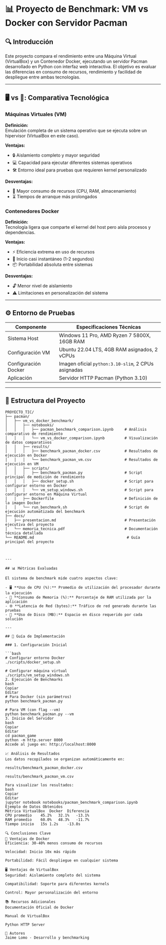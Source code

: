 # 📊 Proyecto de Benchmark: VM vs Docker con Servidor Pacman

## 🔍 Introducción
Este proyecto compara el rendimiento entre una Máquina Virtual (VirtualBox) y un Contenedor Docker, ejecutando un servidor Pacman desarrollado en Python con interfaz web interactiva. El objetivo es evaluar las diferencias en consumo de recursos, rendimiento y facilidad de despliegue entre ambas tecnologías.

---

## 🖥️ vs 🐋: Comparativa Tecnológica

### Máquinas Virtuales (VM)

**Definición:**  
Emulación completa de un sistema operativo que se ejecuta sobre un hipervisor (VirtualBox en este caso).

**Ventajas:**
- 🔒 Aislamiento completo y mayor seguridad
- 💻 Capacidad para ejecutar diferentes sistemas operativos
- 🛠️ Entorno ideal para pruebas que requieren kernel personalizado

**Desventajas:**
- 🐢 Mayor consumo de recursos (CPU, RAM, almacenamiento)
- ⏳ Tiempos de arranque más prolongados

### Contenedores Docker

**Definición:**  
Tecnología ligera que comparte el kernel del host pero aísla procesos y dependencias.

**Ventajas:**
- ⚡ Eficiencia extrema en uso de recursos
- 🚀 Inicio casi instantáneo (1-2 segundos)
- 📦 Portabilidad absoluta entre sistemas

**Desventajas:**
- 🔓 Menor nivel de aislamiento
- ⚠️ Limitaciones en personalización del sistema

---

## ⚙️ Entorno de Pruebas

| Componente           | Especificaciones Técnicas                                |
|----------------------|----------------------------------------------------------|
| Sistema Host         | Windows 11 Pro, AMD Ryzen 7 5800X, 16GB RAM              |
| Configuración VM     | Ubuntu 22.04 LTS, 4GB RAM asignados, 2 vCPUs             |
| Configuración Docker | Imagen oficial `python:3.10-slim`, 2 CPUs asignadas     |
| Aplicación           | Servidor HTTP Pacman (Python 3.10)                       |

---

## 📂 Estructura del Proyecto


```plaintext
PROYECTO_TIC/
├── pacman/
│   ├── vm_vs_docker_benchmark/
│   │   ├── notebooks/
│   │   │   ├── pacman_benchmark_comparison.ipynb     # Análisis comparativo de rendimiento
│   │   │   └── vm_vs_docker_comparison.ipynb         # Visualización de datos comparativos
│   │   ├── results/
│   │   │   ├── benchmark_pacman_docker.csv           # Resultados de ejecución en Docker
│   │   │   └── benchmark_pacman_vm.csv               # Resultados de ejecución en VM
│   │   ├── scripts/
│   │   │   ├── benchmark_pacman.py                   # Script principal de medición de rendimiento
│   │   │   ├── docker_setup.sh                       # Script para configurar entorno en Docker
│   │   │   └── vm_setup_windows.sh                   # Script para configurar entorno en Máquina Virtual
│   │   ├── Dockerfile                                # Definición de la imagen Docker
│   │   └── run_benchmark.sh                          # Script de ejecución automatizada del benchmark
├── docs/
│   ├── presentacion.md                               # Presentación ejecutiva del proyecto
│   └── memoria_tecnica.pdf                           # Documentación técnica detallada
└── README.md                                          # Guía principal del proyecto



---

## 📊 Métricas Evaluadas

El sistema de benchmark mide cuatro aspectos clave:

- 🖥️ **Uso de CPU (%):** Promedio de utilización del procesador durante la ejecución  
- 🧠 **Consumo de Memoria (%):** Porcentaje de RAM utilizada por la aplicación  
- 🌐 **Latencia de Red (bytes):** Tráfico de red generado durante las pruebas  
- 💾 **Uso de Disco (MB):** Espacio en disco requerido por cada solución

---

## 🚀 Guía de Implementación

### 1. Configuración Inicial

```bash
# Configurar entorno Docker
./scripts/docker_setup.sh

# Configurar máquina virtual
./scripts/vm_setup_windows.sh
2. Ejecución de Benchmarks
bash
Copiar
Editar
# Para Docker (sin parámetros)
python benchmark_pacman.py

# Para VM (con flag --vm)
python benchmark_pacman.py --vm
3. Inicio del Servidor
bash
Copiar
Editar
cd pacman_game
python -m http.server 8000
Accede al juego en: http://localhost:8000

📈 Análisis de Resultados
Los datos recopilados se organizan automáticamente en:

results/benchmark_pacman_docker.csv

results/benchmark_pacman_vm.csv

Para visualizar los resultados:
bash
Copiar
Editar
jupyter notebook notebooks/pacman_benchmark_comparison.ipynb
Ejemplo de Datos Obtenidos
Métrica	VirtualBox	Docker	Diferencia
CPU promedio	45.2%	32.1%	-13.1%
RAM promedio	60.0%	48.3%	-11.7%
Tiempo inicio	15s	1.2s	-13.8s

🔍 Conclusiones Clave
🐋 Ventajas de Docker
Eficiencia: 30-40% menos consumo de recursos

Velocidad: Inicio 10x más rápido

Portabilidad: Fácil despliegue en cualquier sistema

🖥️ Ventajas de VirtualBox
Seguridad: Aislamiento completo del sistema

Compatibilidad: Soporte para diferentes kernels

Control: Mayor personalización del entorno

📚 Recursos Adicionales
Documentación Oficial de Docker

Manual de VirtualBox

Python HTTP Server

👥 Autores
Jaime Lomo - Desarrollo y benchmarking